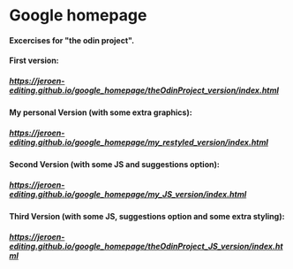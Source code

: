 # Google homepage

#### Excercises for "the odin project".

#### First version:
##### https://jeroen-editing.github.io/google_homepage/theOdinProject_version/index.html

#### My personal Version (with some extra graphics):
##### https://jeroen-editing.github.io/google_homepage/my_restyled_version/index.html

#### Second Version (with some JS and suggestions option):
##### https://jeroen-editing.github.io/google_homepage/my_JS_version/index.html

#### Third Version (with some JS, suggestions option and some extra styling):
##### https://jeroen-editing.github.io/google_homepage/theOdinProject_JS_version/index.html